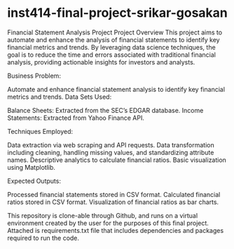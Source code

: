 # inst414-final-project-srikar-gosakan
Financial Statement Analysis Project
Project Overview
This project aims to automate and enhance the analysis of financial statements to identify key financial metrics and trends. By leveraging data science techniques, the goal is to reduce the time and errors associated with traditional financial analysis, providing actionable insights for investors and analysts.

Business Problem:

Automate and enhance financial statement analysis to identify key financial metrics and trends.
Data Sets Used:

Balance Sheets: Extracted from the SEC’s EDGAR database.
Income Statements: Extracted from Yahoo Finance API.

Techniques Employed:

Data extraction via web scraping and API requests.
Data transformation including cleaning, handling missing values, and standardizing attribute names.
Descriptive analytics to calculate financial ratios.
Basic visualization using Matplotlib.

Expected Outputs:

Processed financial statements stored in CSV format.
Calculated financial ratios stored in CSV format.
Visualization of financial ratios as bar charts.

This repository is clone-able through Github, and runs on a virtual environment created by the user for the purposes of this final project. Attached is requirements.txt file that includes dependencies and packages required to run the code.